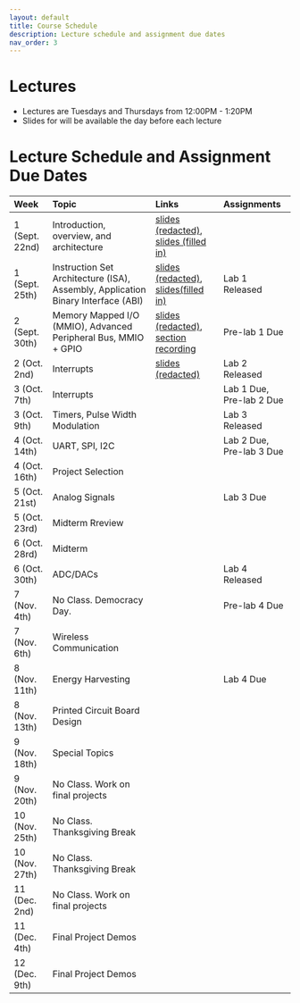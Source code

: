 ```yaml
---
layout: default
title: Course Schedule
description: Lecture schedule and assignment due dates
nav_order: 3
---
```


# Lectures

* Lectures are Tuesdays and Thursdays from 12:00PM - 1:20PM
* Slides for will be available the day before each lecture


# Lecture Schedule and Assignment Due Dates

| Week        | Topic     | Links | Assignments
|:-------------|:------------------|:------|:---------|
|1 (Sept. 22nd)| Introduction, overview, and architecture | [slides (redacted)](https://drive.google.com/file/d/19lYF-ZQpmhn5F8tuksfs7WOAjz8k8DVc/view?usp=sharing), [slides (filled in)](https://drive.google.com/file/d/1CCivnH5vN_Jg_0NargfIiPeoKDIF5jPA/view?usp=sharing)| |
|1 (Sept. 25th)| Instruction Set Architecture (ISA), Assembly, Application Binary Interface (ABI) | [slides (redacted)](https://drive.google.com/file/d/1Ra5nZPVK-knWlB0Z8xeAOWqAkAuSN5mX/view?usp=share_link), [slides(filled in)](https://drive.google.com/file/d/11Oytc_0EF_h-Jwh8fw-xVSTHHP7sKmPt/view?usp=sharing) | Lab 1 Released |
|2 (Sept. 30th) | Memory Mapped I/O (MMIO), Advanced Peripheral Bus, MMIO + GPIO | [slides (redacted)](https://drive.google.com/file/d/1-XUZPZs3cOGjTE9mJ8Dn-Dp9Cc5nAnQU/view?usp=sharing), [section recording](https://stanford-pilot.hosted.panopto.com/Panopto/Pages/Viewer.aspx?id=95fee67f-422a-4813-8cd0-b369016447bd)| Pre-lab 1 Due|
| 2 (Oct. 2nd) | Interrupts | [slides (redacted)](https://drive.google.com/file/d/16IBiq3FwiqUKKDPyUejY65IuOb9JVX1Z/view?usp=share_link) | Lab 2 Released |
| 3 (Oct. 7th) | Interrupts |  | Lab 1 Due, Pre-lab 2 Due |
| 3 (Oct. 9th) | Timers, Pulse Width Modulation | | Lab 3 Released |
| 4 (Oct. 14th) | UART, SPI, I2C |  |Lab 2 Due, Pre-lab 3 Due|
| 4 (Oct. 16th) | Project Selection |  |  |
| 5 (Oct. 21st) | Analog Signals |  | Lab 3 Due |
| 5 (Oct. 23rd) | Midterm Rreview |  | |
| 6 (Oct. 28rd) | Midterm |  | |
| 6 (Oct. 30th) |ADC/DACs | | Lab 4 Released |
| 7 (Nov. 4th) | No Class. Democracy Day.  |  | Pre-lab 4 Due |
| 7 (Nov. 6th) | Wireless Communication |  | |
| 8 (Nov. 11th) | Energy Harvesting |  | Lab 4 Due |
| 8 (Nov. 13th) | Printed Circuit Board Design |  | |
| 9 (Nov. 18th) | Special Topics | | |
| 9 (Nov. 20th) | No Class. Work on final projects | | |
| 10 (Nov. 25th) | No Class. Thanksgiving Break | | |
| 10 (Nov. 27th) | No Class. Thanksgiving Break | | |
| 11 (Dec. 2nd) | No Class. Work on final projects | | |
| 11 (Dec. 4th) |Final Project Demos |  |  |
| 12 (Dec. 9th) | Final Project Demos | | |
